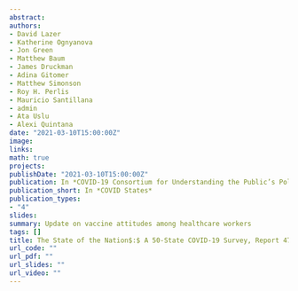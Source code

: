 ```yaml
---
abstract: 
authors:
- David Lazer
- Katherine Ognyanova
- Jon Green
- Matthew Baum
- James Druckman
- Adina Gitomer
- Matthew Simonson
- Roy H. Perlis
- Mauricio Santillana
- admin
- Ata Uslu
- Alexi Quintana
date: "2021-03-10T15:00:00Z"
image:
links:
math: true
projects:
publishDate: "2021-03-10T15:00:00Z"
publication: In *COVID-19 Consortium for Understanding the Public’s Policy Preferences Across States*
publication_short: In *COVID States*
publication_types:
- "4"
slides: 
summary: Update on vaccine attitudes among healthcare workers
tags: []
title: The State of the Nation$:$ A 50-State COVID-19 Survey, Report 47$:$ Update on COVID-19 Vaccine Attitudes Among Healthcare Workers
url_code: ""
url_pdf: ""
url_slides: ""
url_video: ""
---
```


